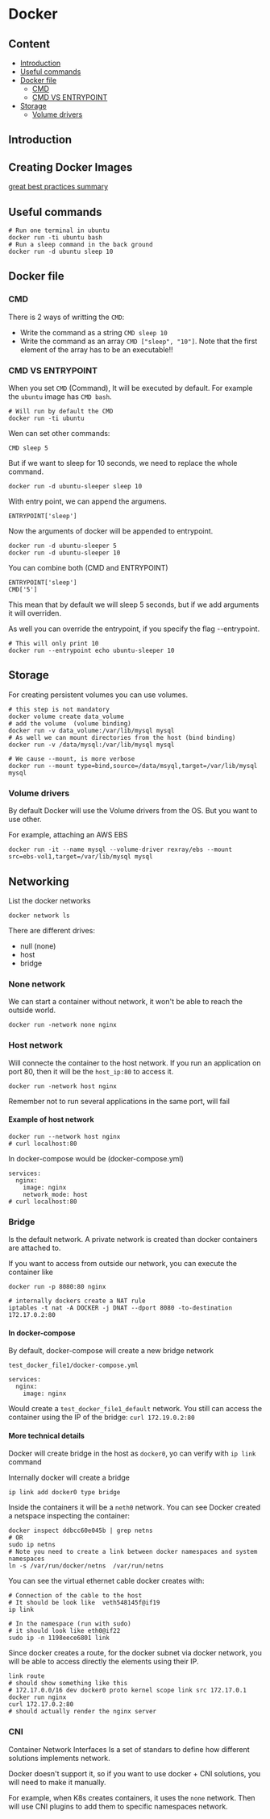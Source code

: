 # Docker

## Content

<!-- toc -->

- [Introduction](#introduction)
- [Useful commands](#useful-commands)
- [Docker file](#docker-file)
  * [CMD](#cmd)
  * [CMD VS ENTRYPOINT](#cmd-vs-entrypoint)
- [Storage](#storage)
  * [Volume drivers](#volume-drivers)

<!-- tocstop -->

## Introduction

## Creating Docker Images

[great best practices summary](https://lipanski.com/posts/dockerfile-ruby-best-practices)

## Useful commands

```
# Run one terminal in ubuntu
docker run -ti ubuntu bash
# Run a sleep command in the back ground
docker run -d ubuntu sleep 10
```

## Docker file
### CMD
There is 2 ways of writting the `CMD`:
- Write the command as a string `CMD sleep 10`
- Write the command as an array `CMD ["sleep", "10"]`. Note that the first element of the array has to be an executable!!


### CMD VS ENTRYPOINT

When you set `CMD` (Command), It will be executed by default. For example the `ubuntu` image has `CMD bash`.
```
# Will run by default the CMD
docker run -ti ubuntu
```

Wen can set other commands:
```
CMD sleep 5
```
But if we want to sleep for 10 seconds, we need to replace the whole command.
```
docker run -d ubuntu-sleeper sleep 10
```

With entry point, we can append the argumens.
```
ENTRYPOINT['sleep']
```
Now the arguments of docker will be appended to entrypoint.
```
docker run -d ubuntu-sleeper 5
docker run -d ubuntu-sleeper 10
```

You can combine both (CMD and ENTRYPOINT)
```
ENTRYPOINT['sleep']
CMD['5']
```
This mean that by default we will sleep 5 seconds, but if we add arguments it will overriden.

As well you can override the entrypoint, if you specify the flag --entrypoint.
```
# This will only print 10
docker run --entrypoint echo ubuntu-sleeper 10
```


## Storage

For creating persistent volumes you can use volumes. 

```
# this step is not mandatory
docker volume create data_volume
# add the volume  (volume binding)
docker run -v data_volume:/var/lib/mysql mysql
# As well we can mount directories from the host (bind binding)
docker run -v /data/mysql:/var/lib/mysql mysql

# We cause --mount, is more verbose
docker run --mount type=bind,source=/data/msyql,target=/var/lib/mysql mysql
```

### Volume drivers
By default Docker will use the Volume drivers from the OS. But you want to use other.

For example, attaching an AWS EBS
```
docker run -it --name mysql --volume-driver rexray/ebs --mount src=ebs-vol1,target=/var/lib/mysql mysql
```

## Networking

List the docker networks
```
docker network ls
```

There are different drives:
- null (none)
- host
- bridge

### None network
We can start a container without network, it won't be able to reach the outside world.
```
docker run -network none nginx
```

### Host network
Will connecte the container to the host network. If you run an application on port 80, then it will be the `host_ip:80` to access it.
```
docker run -network host nginx
```
Remember not to run several applications in the same port, will fail

#### Example of host network

```
docker run --network host nginx
# curl localhost:80
```

In docker-compose would be (docker-compose.yml)

```
services:
  nginx:
    image: nginx
    network_mode: host
# curl localhost:80
```

### Bridge
Is the default network. A private network is created than docker containers are attached to.

If you want to access from outside our network, you can execute the container like
```
docker run -p 8080:80 nginx

# internally dockers create a NAT rule
iptables -t nat -A DOCKER -j DNAT --dport 8080 -to-destination 172.17.0.2:80 
```

#### In docker-compose
By default, docker-compose will create a new bridge network

`test_docker_file1/docker-compose.yml`

```
services:
  nginx:
    image: nginx
```

Would create a `test_docker_file1_default` network. You still can access the container using the IP of the bridge: `curl 172.19.0.2:80`

#### More technical details
Docker will create bridge in the host as `docker0`, yo can verify with `ip link` command

Internally docker will create a bridge
```
ip link add docker0 type bridge
```

Inside the containers it will be a `neth0` network. You can see Docker created a netspace inspecting the container:
```
docker inspect ddbcc60e045b | grep netns
# OR
sudo ip netns
# Note you need to create a link between docker namespaces and system namespaces
ln -s /var/run/docker/netns  /var/run/netns 
```

You can see the virtual ethernet cable docker creates with:
```
# Connection of the cable to the host
# It should be look like  veth548145f@if19
ip link

# In the namespace (run with sudo)
# it should look like eth0@if22
sudo ip -n 1198eece6801 link
```

Since docker creates a route, for the docker subnet via docker network, you will be able to access directly the elements using their IP.
```
link route
# should show something like this
# 172.17.0.0/16 dev docker0 proto kernel scope link src 172.17.0.1 
docker run nginx
curl 172.17.0.2:80
# should actually render the nginx server
```

### CNI
Container Network Interfaces
Is a set of standars to define how different solutions implements network.

Docker doesn't support it, so if you want to use docker + CNI solutions, you will need to make it manually.

For example, when K8s creates containers, it uses the `none` network. Then will use CNI plugins to add them to specific namespaces network.
